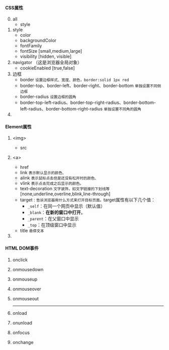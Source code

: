 #### CSS属性

0. all
   - style
1. style
   - color
   - backgroundColor 
   - fontFamily
   - fontSize   [small,medium,large]
   - visibility   [hidden, visible]
2. navigator （这是浏览器全局对象）
   - cookieEnabled   [true,false]
3. 边框
   - border  `设置边框样式、宽度、颜色，border:solid 1px red` 
   - border-top、border-left、border-right、border-bottom  `单独设置不同侧边框`
   - border-radius  `设置边框的圆角`
   - border-top-left-radius、border-top-right-radius、border-bottom-left-radius、border-bottom-right-radius  `单独设置不同角的圆角`
4. 



#### Element属性

1. \<img\>

   - src
2. \<a>
   - href
   - link `表示默认显示的颜色、`
   - alink `表示鼠标点击但是还没有松开时的颜色、`
   - vlink `表示点击完成之后显示的颜色。`
   - text-decoration `文字装饰，如文字链接的下划线等`  [none,underline,overline,blink,line-through]
   - target`：告诉浏览器用什么方式来打开目标页面。`target属性有以下几个值：
     - `_self`：在同一个网页中显示（默认值）
     - `_blank`：**在新的窗口中打开**。
     - `_parent`：在父窗口中显示
     - `_top`：在顶级窗口中显示
   - title  `悬停文本`
3. 



#### HTML DOM事件

1. onclick

2. onmousedown

3. onmouseup

4. onmouseover 

5. onmouseout

   ----

6. onload

7. onunload

8. onfocus

9. onchange

   